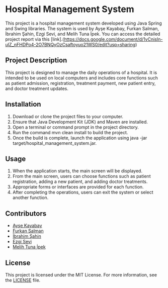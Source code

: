 # Hospital Management System

This project is a hospital management system developed using Java Spring and Swing libraries. The system is used by Ayşe Kayabay, Furkan Salman, İbrahim Şahin, Ezgi Sevi, and Melih Tuna İpek. You can access the detailed project report via this [link].(https://docs.google.com/document/d/1vCnisIn-uIZ_nFHDPo4-2O7BNQyOzCsaftoyuo21WS0/edit?usp=sharing)

## Project Description

This project is designed to manage the daily operations of a hospital. It is intended to be used on local computers and includes core functions such as patient admission, registration, treatment payment, new patient entry, and doctor treatment updates.

## Installation

1. Download or clone the project files to your computer.
2. Ensure that Java Development Kit (JDK) and Maven are installed.
3. Open a terminal or command prompt in the project directory.
4. Run the command mvn clean install to build the project.
5. Once the build is complete, launch the application using java -jar target/hospital_management_system.jar.

## Usage

1. When the application starts, the main screen will be displayed.
2. From the main screen, users can choose functions such as patient registration, adding a new patient, and adding doctor treatments.
3. Appropriate forms or interfaces are provided for each function.
4. After completing the operations, users can exit the system or select another function.

## Contributors

- [Ayşe Kayabay](https://github.com/aysekayabay)
- [Furkan Salman](https://github.com/Frknslmn50)
- [İbrahim Şahin](https://github.com/balanceton)
- [Ezgi Sevi](https://github.com/ecisev16)
- [Melih Tuna İpek](https://github.com/MulahTeni)

## License

This project is licensed under the MIT License. For more information, see the [LICENSE](LICENSE) file.
